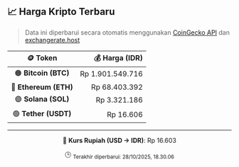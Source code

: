 

<!-- HARGA_KRIPTO -->
## 📈 Harga Kripto Terbaru

> Data ini diperbarui secara otomatis menggunakan [CoinGecko API](https://www.coingecko.com/) dan [exchangerate.host](https://exchangerate.host/)

<div align="center">

| 🪙 Token | 💰 Harga (IDR) |
|:------:|---------------:|
| 🟠 **Bitcoin (BTC)**   | Rp 1.901.549.716 |
| 🔵 **Ethereum (ETH)**  | Rp 68.403.392 |
| 🟣 **Solana (SOL)**    | Rp 3.321.186 |
| 🟢 **Tether (USDT)**   | Rp 16.606 |

---

💱 **Kurs Rupiah (USD → IDR)**: Rp 16.603

🕒 <sub>Terakhir diperbarui: 28/10/2025, 18.30.06</sub>

</div>
<!-- /HARGA_KRIPTO -->
